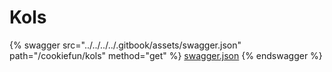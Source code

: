 # Kols

{% swagger src="../../../../.gitbook/assets/swagger.json" path="/cookiefun/kols" method="get" %}
[swagger.json](../../../../.gitbook/assets/swagger.json)
{% endswagger %}
